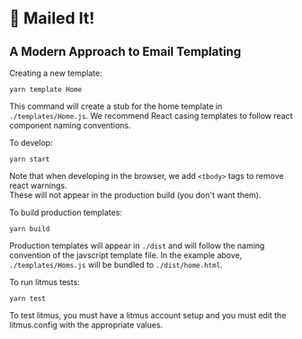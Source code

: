 # 💅 Mailed It! 
## A Modern Approach to Email Templating

Creating a new template:
```
yarn template Home
```
This command will create a stub for the home template in `./templates/Home.js`.  We recommend React casing templates to follow react component naming conventions.

To develop:
```
yarn start
```
Note that when developing in the browser, we add `<tbody>` tags to remove react warnings.  
These will not appear in the production build (you don't want them).

To build production templates:
```
yarn build
```

Production templates will appear in `./dist` and will follow the naming convention of the javscript template file.
In the example above, `./templates/Homs.js` will be bundled to `./dist/home.html`.

To run litmus tests:
```
yarn test
```

To test litmus, you must have a litmus account setup and you must edit the litmus.config with the appropriate values.





